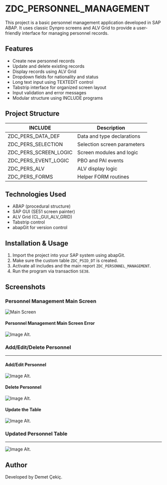# ZDC_PERSONNEL_MANAGEMENT

This project is a basic personnel management application developed in SAP ABAP. It uses classic Dynpro screens and ALV Grid to provide a user-friendly interface for managing personnel records.

## Features

- Create new personnel records
- Update and delete existing records
- Display records using ALV Grid
- Dropdown fields for nationality and status
- Long text input using TEXTEDIT control
- Tabstrip interface for organized screen layout
- Input validation and error messages
- Modular structure using INCLUDE programs

## Project Structure

| INCLUDE                  | Description                            |
|--------------------------|----------------------------------------|
| ZDC_PERS_DATA_DEF        | Data and type declarations             |
| ZDC_PERS_SELECTION       | Selection screen parameters            |
| ZDC_PERS_SCREEN_LOGIC    | Screen modules and logic               |
| ZDC_PERS_EVENT_LOGIC     | PBO and PAI events                     |
| ZDC_PERS_ALV             | ALV display logic                      |
| ZDC_PERS_FORMS           | Helper FORM routines                   |

## Technologies Used

- ABAP (procedural structure)
- SAP GUI (SE51 screen painter)
- ALV Grid (CL_GUI_ALV_GRID)
- Tabstrip control
- abapGit for version control

## Installation & Usage

1. Import the project into your SAP system using abapGit.
2. Make sure the custom table `ZDC_PSID_DT` is created.
3. Activate all includes and the main report `ZDC_PERSONNEL_MANAGEMENT`.
4. Run the program via transaction `SE38`.




## Screenshots

### Personnel Management Main Screen

![Main Screen](https://github.com/DemetCekic/ABAP-Personnel_Management01/blob/main/Main_Screen.jpg?raw=true)


#### Personnel Management Main Screen Error
 ![Image Alt](https://github.com/DemetCekic/ABAP-Personnel_Management01/blob/main/Error1.jpg?raw=true).
 

### Add/Edit/Delete Personnel
---
#### Add/Edit Personnel
![Image Alt](https://github.com/DemetCekic/ABAP-Personnel_Management01/blob/main/Add_Pers.jpg?raw=true).

#### Delete Personnel
![Image Alt](https://github.com/DemetCekic/ABAP-Personnel_Management01/blob/main/Del_Pers.jpg?raw=true).


#### Update the Table 
![Image Alt](https://github.com/DemetCekic/ABAP-Personnel_Management01/blob/main/Updated_Table.jpg?raw=true).


### Updated Personnel Table
---
![Image Alt](https://github.com/DemetCekic/ABAP-Personnel_Management01/blob/main/Pers_Table.jpg?raw=true).


## Author

Developed by Demet Çekiç.
